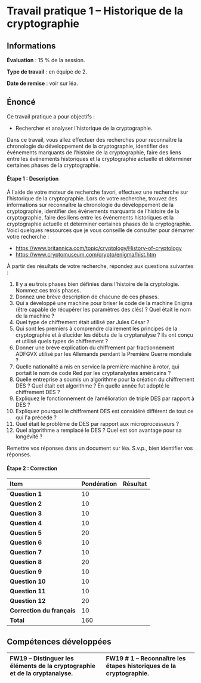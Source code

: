 # Travail pratique 1 – Historique de la cryptographie

## Informations

**Évaluation** : 15 % de la session.

**Type de travail** : en équipe de 2.

**Date de remise** : voir sur léa.

## Énoncé

Ce travail pratique a pour objectifs :

- Rechercher et analyser l’historique de la cryptographie.

Dans ce travail, vous allez effectuer des recherches pour reconnaître la chronologie du développement de la cryptographie, identifier des événements marquants de l’histoire de la cryptographie, faire des liens entre les événements historiques et la cryptographie actuelle et déterminer certaines phases de la cryptographie.

#### Étape 1 : Description

À l'aide de votre moteur de recherche favori, effectuez une recherche sur l’historique de la cryptographie. Lors de votre recherche, trouvez des informations sur reconnaître la chronologie du développement de la cryptographie, identifier des événements marquants de l’histoire de la cryptographie, faire des liens entre les événements historiques et la cryptographie actuelle et déterminer certaines phases de la cryptographie. Voici quelques ressources que je vous conseille de consulter pour démarrer votre recherche :

- <https://www.britannica.com/topic/cryptology/History-of-cryptology>
- <https://www.cryptomuseum.com/crypto/enigma/hist.htm>

À partir des résultats de votre recherche, répondez aux questions suivantes :

1. Il y a eu trois phases bien définies dans l'histoire de la cryptologie. Nommez ces trois phases.  
2. Donnez une brève description de chacune de ces phases.  
3. Qui a développé une machine pour briser le code de la machine Enigma (être capable de récupérer les paramètres des clés) ? Quel était le nom de la machine ?  
4. Quel type de chiffrement était utilisé par Jules César ?  
5. Qui sont les premiers à comprendre clairement les principes de la cryptographie et à élucider les débuts de la cryptanalyse ? Ils ont conçu et utilisé quels types de chiffrement ?  
6. Donner une brève explication du chiffrement par fractionnement ADFGVX utilisé par les Allemands pendant la Première Guerre mondiale ?  
7. Quelle nationalité a mis en service la première machine à rotor, qui portait le nom de code Red par les cryptanalystes américains ?  
8. Quelle entreprise a soumis un algorithme pour la création du chiffrement DES ? Quel était cet algorithme ? En quelle année fut adopté le chiffrement DES ?  
9. Expliquez le fonctionnement de l’amélioration de triple DES par rapport à DES ?  
10. Expliquez pourquoi le chiffrement DES est considéré différent de tout ce qui l'a précédé ?  
11. Quel était le problème de DES par rapport aux microprocesseurs ?  
12. Quel algorithme a remplacé le DES ? Quel est son avantage pour sa longévité ?

Remettre vos réponses dans un document sur léa. S.v.p., bien identifier vos réponses.

#### Étape 2 : Correction

| **Item** | **Pondération** | **Résultat** |
| :--- | --- | --- |
| **Question 1** | 10  |     |
| **Question 2** | 10  |     |
| **Question 3** | 10  |     |
| **Question 4** | 10  |     |
| **Question 5** | 20  |     |
| **Question 6** | 10  |     |
| **Question 7** | 10  |     |
| **Question 8** | 20  |     |
| **Question 9** | 10  |     |
| **Question 10** | 10  |     |
| **Question 11** | 10  |     |
| **Question 12** | 20  |     |
| **Correction du français** | 10  |     |
| **Total** | 160 |     |

## Compétences développées

| **FW19** – Distinguer les éléments de la cryptographie et de la cryptanalyse. | **FW19 # 1** – Reconnaître les étapes historiques de la cryptographie. |
| :--- | :--- |
